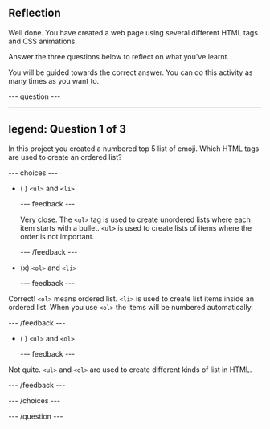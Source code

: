 ## Reflection

Well done. You have created a web page using several different HTML tags and CSS animations.

Answer the three questions below to reflect on what you've learnt.

You will be guided towards the correct answer. You can do this activity as many times as you want to.

--- question ---

---
legend: Question 1 of 3
---

In this project you created a numbered top 5 list of emoji. Which HTML tags are used to create an ordered list?


--- choices ---

- ( ) `<ul>` and `<li>`

  --- feedback ---

  Very close. The `<ul>` tag is used to create unordered lists where each item starts with a bullet. `<ul>` is used to create lists of items where the order is not important.

  --- /feedback ---

- (x) `<ol>` and `<li>`

  --- feedback ---

Correct! `<ol>` means ordered list. `<li>` is used to create list items inside an ordered list. When you use `<ol>` the items will be numbered automatically.

  --- /feedback ---

- ( ) `<ul>` and `<ol>`

  --- feedback ---

Not quite. `<ul>` and `<ol>` are used to create different kinds of list in HTML.

  --- /feedback ---

--- /choices ---

--- /question ---
